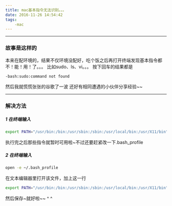 ```yaml
---
title: mac基本指令无法识别。。。
date: 2016-11-26 14:54:42
tags: 
	-mac
---
```

**********************************
### 故事是这样的
本来在配环境的，结果不仅环境没配好，吃个饭之后再打开终端发现基本指令都不！能！用！了。。。
比如sudo、ls、vi。。。
按下回车的结果都是
```bash
-bash:sudo:command not found
```
<!--more-->
然后我就慌慌张张的谷歌了一波  还好有相同遭遇的小伙伴分享经验~~
************************************
### 解决方法
##### 1 在终端输入
```bash
export PATH="/usr/bin:/bin:/usr/sbin:/sbin:/usr/local/bin:/usr/X11/bin"
```
执行完之后那些指令就暂时可用啦~不过还要赶紧改一下.bash_profile
##### 2 在终端输入
```bash
open -e ~/.bash_profile
```
在文本编辑器里打开该文件，加上这一行
```bash
export PATH="/usr/bin:/bin:/usr/sbin:/sbin:/usr/local/bin:/usr/X11/bin"
```
然后保存~就好啦~~  ^ ^ 